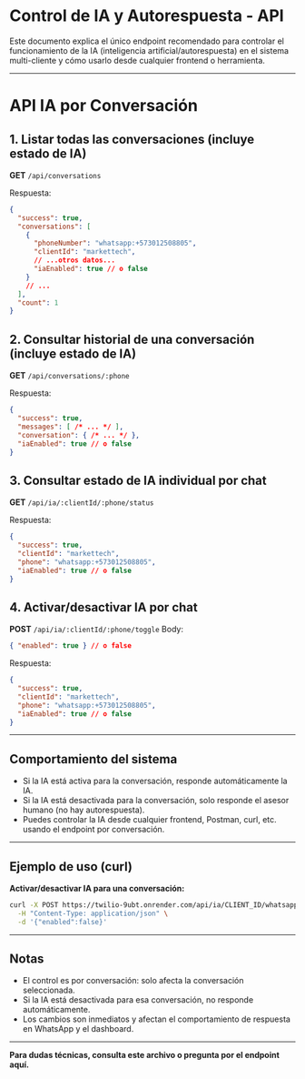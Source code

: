 # Control de IA y Autorespuesta - API

Este documento explica el único endpoint recomendado para controlar el funcionamiento de la IA (inteligencia artificial/autorespuesta) en el sistema multi-cliente y cómo usarlo desde cualquier frontend o herramienta.

---

# API IA por Conversación

## 1. Listar todas las conversaciones (incluye estado de IA)
**GET** `/api/conversations`

Respuesta:
```json
{
  "success": true,
  "conversations": [
    {
      "phoneNumber": "whatsapp:+573012508805",
      "clientId": "markettech",
      // ...otros datos...
      "iaEnabled": true // o false
    }
    // ...
  ],
  "count": 1
}
```

## 2. Consultar historial de una conversación (incluye estado de IA)
**GET** `/api/conversations/:phone`

Respuesta:
```json
{
  "success": true,
  "messages": [ /* ... */ ],
  "conversation": { /* ... */ },
  "iaEnabled": true // o false
}
```

## 3. Consultar estado de IA individual por chat
**GET** `/api/ia/:clientId/:phone/status`

Respuesta:
```json
{
  "success": true,
  "clientId": "markettech",
  "phone": "whatsapp:+573012508805",
  "iaEnabled": true // o false
}
```

## 4. Activar/desactivar IA por chat
**POST** `/api/ia/:clientId/:phone/toggle`
Body:
```json
{ "enabled": true } // o false
```
Respuesta:
```json
{
  "success": true,
  "clientId": "markettech",
  "phone": "whatsapp:+573012508805",
  "iaEnabled": true // o false
}
```

---

## Comportamiento del sistema

- Si la IA está activa para la conversación, responde automáticamente la IA.
- Si la IA está desactivada para la conversación, solo responde el asesor humano (no hay autorespuesta).
- Puedes controlar la IA desde cualquier frontend, Postman, curl, etc. usando el endpoint por conversación.

---

## Ejemplo de uso (curl)

**Activar/desactivar IA para una conversación:**
```bash
curl -X POST https://twilio-9ubt.onrender.com/api/ia/CLIENT_ID/whatsapp:+573012508805/toggle \
  -H "Content-Type: application/json" \
  -d '{"enabled":false}'
```

---

## Notas
- El control es por conversación: solo afecta la conversación seleccionada.
- Si la IA está desactivada para esa conversación, no responde automáticamente.
- Los cambios son inmediatos y afectan el comportamiento de respuesta en WhatsApp y el dashboard.

---

**Para dudas técnicas, consulta este archivo o pregunta por el endpoint aquí.**
